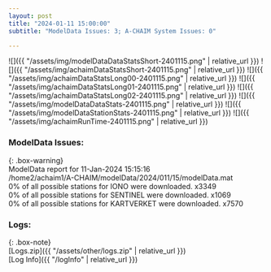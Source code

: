 ```yaml
---
layout: post
title: "2024-01-11 15:00:00"
subtitle: "ModelData Issues: 3; A-CHAIM System Issues: 0"

---
```


![]({{ "/assets/img/modelDataDataStatsShort-2401115.png" | relative_url }})
![]({{ "/assets/img/achaimDataStatsShort-2401115.png" | relative_url }})
![]({{ "/assets/img/achaimDataStatsLong00-2401115.png" | relative_url }})
![]({{ "/assets/img/achaimDataStatsLong01-2401115.png" | relative_url }})
![]({{ "/assets/img/achaimDataStatsLong02-2401115.png" | relative_url }})
![]({{ "/assets/img/modelDataDataStats-2401115.png" | relative_url }})
![]({{ "/assets/img/modelDataStationStats-2401115.png" | relative_url }})
![]({{ "/assets/img/achaimRunTime-2401115.png" | relative_url }})


### ModelData Issues:  
  
{: .box-warning}  
 ModelData report for 11-Jan-2024 15:15:16   
 /home2/achaim1/A-CHAIM/modelData/2024/011/15/modelData.mat   
 0% of all possible stations for IONO were downloaded. x3349   
 0% of all possible stations for SENTINEL were downloaded. x1069   
 0% of all possible stations for KARTVERKET were downloaded. x7570   
  


### Logs:  
  
{: .box-note}  
[Logs.zip]({{ "/assets/other/logs.zip" | relative_url }})  
[Log Info]({{ "/logInfo" | relative_url }})  
